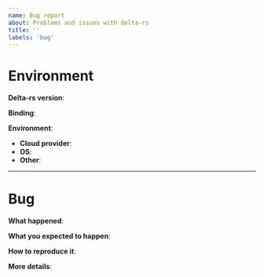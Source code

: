 ```yaml
---
name: Bug report
about: Problems and issues with delta-rs
title: ''
labels: 'bug'
---
```

# Environment

**Delta-rs version**:

**Binding**: 

**Environment**:
- **Cloud provider**:
- **OS**:
- **Other**:

***
# Bug

**What happened**:

**What you expected to happen**:

**How to reproduce it**:

**More details**:
